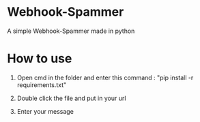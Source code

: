 # Webhook-Spammer
A simple Webhook-Spammer made in python

# How to use
1. Open cmd in the folder and enter this command : "pip install -r requirements.txt"

2. Double click the file and put in your url

3. Enter your message


